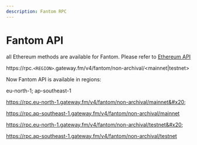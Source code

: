 ```yaml
---
description: Fantom RPC
---
```


# Fantom API

all Ethereum methods are available for Fantom. Please refer to [Ethereum API](../ethereum/)

https://rpc.`<REGION>`.gateway.fm/v4/fantom/non-archival/\<mainnet|testnet>

Now Fantom API is available in regions:

eu-north-1; ap-southeast-1

https://rpc.eu-north-1.gateway.fm/v4/fantom/non-archival/mainnet&#x20;

https://rpc.ap-southeast-1.gateway.fm/v4/fantom/non-archival/mainnet

https://rpc.eu-north-1.gateway.fm/v4/fantom/non-archival/testnet&#x20;

https://rpc.ap-southeast-1.gateway.fm/v4/fantom/non-archival/testnet
